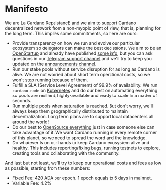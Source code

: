 # Manifesto

We are La Cardano RepsistancE and we aim to support Cardano decentralized network from a non-myopic point of view, that is, planning for the long term. 
This implies some commitments, so here are ours:

* Provide transparency on how we run and evolve our particular ecosystem so delegators can make the best decissions. We aim to be an [OpenStartup][openstartup] and already have published [some info][openstartup-info], but you can ask questions in our [Telegram support channel][tg-support-chan] and we'll try to keep you updated on the [announcements channel][tg-news-chan].
* Run our stake pools without service disruption for as long as Cardano is alive. We are not worried about short term operational costs, so we won't stop running because of them.
* Fulfill a SLA (Service Level Agreement) of 99.9% of availability. We run `cardano-node` on [Kubernetes][why-k8s] and do our best on automating everything so pools are resilient, highly-available and ready to scale in a matter of seconds.
* Run multiple pools when saturation is reached. But don't worry, we'll always keep them geographically distributed to maintain decentralization. Long term plans are to support local datacenters all around the world!
* Do our best to [OpenSource everything][opensource-everything] just in case someone else can take advantage of it. We want Cardano running in every remote corner of this planet, so we need to spread the word and the knowledge.
* Do whatever is on our hands to keep Cardano ecosystem alive and healthy. This includes reporting/fixing bugs, running testnets to explore, creating tools and collaborating with the community.

And last but not least, we'll try to keep our operational costs and fees as low as possible, starting from these numbers:

* Fixed Fee: 420 ADA per epoch. 1 epoch equals to 5 days in mainnet.
* Variable Fee: 4.2%

[openstartup]: https://twitter.com/levelsio/status/968219339588493312
[openstartup-info]: https://repsistance.github.io/home/post/openstartup-info.html
[opensource-everything]: https://wiki.p2pfoundation.net/Open_Source_Everything_Manifesto
[tg-news-chan]: https://t.me/cardano_repsistance
[tg-support-chan]: https://t.me/joinchat/AFeY_BcD7lS5iESUoRD1mQ
[why-k8s]: https://opensource.com/article/17/10/why-kubernetes-so-popular
